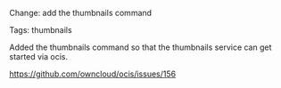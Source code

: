 Change: add the thumbnails command

Tags: thumbnails

Added the thumbnails command so that the thumbnails service can get started via ocis.

https://github.com/owncloud/ocis/issues/156
